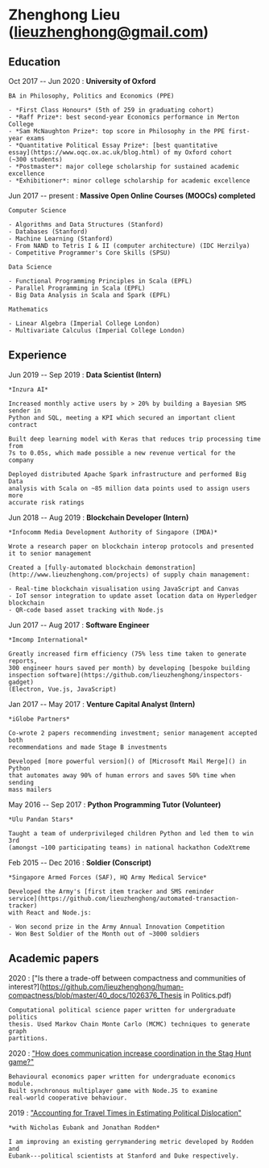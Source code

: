 # Zhenghong Lieu (lieuzhenghong@gmail.com)

Education
-------------------------

Oct 2017 -- Jun 2020
:	**University of Oxford**

	BA in Philosophy, Politics and Economics (PPE)
	
	- *First Class Honours* (5th of 259 in graduating cohort)
	- *Raff Prize*: best second-year Economics performance in Merton College
	- *Sam McNaughton Prize*: top score in Philosophy in the PPE first-year exams
	- *Quantitative Political Essay Prize*: [best quantitative
	essay](https://www.oqc.ox.ac.uk/blog.html) of my Oxford cohort
	(~300 students)
	- *Postmaster*: major college scholarship for sustained academic excellence
	- *Exhibitioner*: minor college scholarship for academic excellence

Jun 2017 -- present
: **Massive Open Online Courses (MOOCs) completed**

	Computer Science

	- Algorithms and Data Structures (Stanford)
	- Databases (Stanford)
	- Machine Learning (Stanford)
	- From NAND to Tetris I & II (computer architecture) (IDC Herzilya)
	- Competitive Programmer's Core Skills (SPSU)

	Data Science

	- Functional Programming Principles in Scala (EPFL)
	- Parallel Programming in Scala (EPFL)
	- Big Data Analysis in Scala and Spark (EPFL)

	Mathematics

	- Linear Algebra (Imperial College London)
	- Multivariate Calculus (Imperial College London)

Experience
---------------------------

Jun 2019 -- Sep 2019
:	**Data Scientist (Intern)**

	*Inzura AI*

	Increased monthly active users by > 20% by building a Bayesian SMS sender in
	Python and SQL, meeting a KPI which secured an important client contract

	Built deep learning model with Keras that reduces trip processing time from
	7s to 0.05s, which made possible a new revenue vertical for the company

	Deployed distributed Apache Spark infrastructure and performed Big Data
	analysis with Scala on ~85 million data points used to assign users more
	accurate risk ratings

Jun 2018 -- Aug 2019
:	**Blockchain Developer (Intern)**

	*Infocomm Media Development Authority of Singapore (IMDA)*

	Wrote a research paper on blockchain interop protocols and presented it to senior management

	Created a [fully-automated blockchain demonstration](http://www.lieuzhenghong.com/projects) of supply chain management:

	- Real-time blockchain visualisation using JavaScript and Canvas
	- IoT sensor integration to update asset location data on Hyperledger blockchain
	- QR-code based asset tracking with Node.js

Jun 2017 -- Aug 2017
:	**Software Engineer**

	*Imcomp International*

	Greatly increased firm efficiency (75% less time taken to generate reports,
	300 engineer hours saved per month) by developing [bespoke building
	inspection software](https://github.com/lieuzhenghong/inspectors-gadget)
	(Electron, Vue.js, JavaScript)

Jan 2017 -- May 2017
:	**Venture Capital Analyst (Intern)**
	
	*iGlobe Partners*

	Co-wrote 2 papers recommending investment; senior management accepted both
	recommendations and made Stage B investments

	Developed [more powerful version]() of [Microsoft Mail Merge]() in Python
	that automates away 90% of human errors and saves 50% time when sending
	mass mailers

May 2016 -- Sep 2017
:	**Python Programming Tutor (Volunteer)**

	*Ulu Pandan Stars*
	
	Taught a team of underprivileged children Python and led them to win 3rd
	(amongst ~100 participating teams) in national hackathon CodeXtreme

Feb 2015 -- Dec 2016
:	**Soldier (Conscript)**
	
	*Singapore Armed Forces (SAF), HQ Army Medical Service*

	Developed the Army's [first item tracker and SMS reminder
	service](https://github.com/lieuzhenghong/automated-transaction-tracker)
	with React and Node.js:

	- Won second prize in the Army Annual Innovation Competition
	- Won Best Soldier of the Month out of ~3000 soldiers

## Academic papers

2020
:	["Is there a trade-off between compactness and communities of interest?](https://github.com/lieuzhenghong/human-compactness/blob/master/40_docs/1026376_Thesis in Politics.pdf)

	Computational political science paper written for undergraduate politics
	thesis. Used Markov Chain Monte Carlo (MCMC) techniques to generate graph
	partitions.

2020
:	["How does communication increase coordination in the Stag Hunt game?"](https://github.com/lieuzhenghong/communication-game/blob/master/40_docs/thesis.pdf)

    Behavioural economics paper written for undergraduate economics module.
	Built synchronous multiplayer game with Node.JS to examine 
	real-world cooperative behaviour.

2019
:	["Accounting for Travel Times in Estimating Political Dislocation"](http://www.nickeubank.com/wp-content/uploads/2019/12/EubankLieuRodden_DislocationAndHumanGeography.pdf)

	*with Nicholas Eubank and Jonathan Rodden*

	I am improving an existing gerrymandering metric developed by Rodden and
	Eubank---political scientists at Stanford and Duke respectively.

